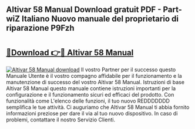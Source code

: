## Altivar 58 Manual Download gratuit PDF - Part-wiZ Italiano Nuovo manuale del proprietario di riparazione P9Fzh

# <h2><a href="http://dfbmqqq.blite.top/?on=Altivar+58+Manual">🔗Download 👉🔴 Altivar 58 Manual</a></h2>

[![Altivar 58 Manual download](https://i.imgur.com/lujVjoI.png)](http://dfbmqqq.blite.top/?on=Altivar+58+Manual)
Il vostro Partner per il successo questo Manuale Utente è il vostro compagno affidabile per il funzionamento e la manutenzione di successo del vostro Altivar 58 Manual. Istruzioni di base Altivar 58 Manual questo manuale contiene istruzioni importanti per la configurazione e il funzionamento sicuri ed efficaci del prodotto. Con funzionalità come L'elenco delle funzioni, il tuo nuovo REDDDDDDD semplifica le tue attività. Ci auguriamo che Altivar 58 Manual ti abbia fornito informazioni preziose per dare il via al tuo nuovo dispositivo. In caso di problemi, contattare il nostro Servizio Clienti.
